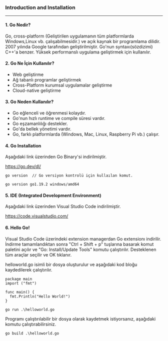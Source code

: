 ### Introduction and Installation
-------------------------------------
#### 1. Go Nedir?

Go, cross-platform (Geliştirilen uygulamanın tüm platformlarda Windows,Linux vb. çalışabilmesidir.) ve açık kaynak bir programlama dilidir. 2007 yılında Google tarafından geliştirilmiştir. Go'nun syntaxı(sözdizimi) C++'a benzer. Yüksek performanslı uygulama geliştirmek için kullanılır.

#### 2. Go Ne İçin Kullanılır?

- Web geliştirme
- Ağ tabanlı programlar geliştirmek
- Cross-Platform kurumsal uygulamalar geliştirme
- Cloud-native geliştirme

#### 3. Go Neden Kullanılır?

- Go eğlenceli ve öğrenmesi kolaydır.
- Go'nun hızlı runtime ve compile süresi vardır.
- Go eşzamanlılığı destekler.
- Go'da bellek yönetimi vardır.
- Go, farklı platformlarda (Windows, Mac, Linux, Raspberry Pi vb.) çalışır.

#### 4. Go Installation

Aşağıdaki link üzerinden Go Binary'si indirilmiştir.

https://go.dev/dl/

```
go version  // Go versiyon kontrolü için kullaılan komut.

go version go1.19.2 windows/amd64
```

#### 5. IDE (Integrated Development Environment)

Aşağıdaki link üzerinden Visual Studio Code indirilmiştir.

https://code.visualstudio.com/

#### 6. Hello Go!

Visual Studio Code üzerindeki extension managerdan Go extensionı indirilir. İndirme tamamlandıktan sonra "Ctrl + Shift + p" tuşlarına basarak komut paletini açılır ve "Go: Install/Update Tools" komutu çalıştırılır. Desteklenen tüm araçlar seçilir ve OK tıklanır.

helloworld.go isimli bir dosya oluşturulur ve aşağıdaki kod bloğu kaydedilerek çalıştırılır.

```
package main
import ("fmt")

func main() {
  fmt.Println("Hello World!")
}
```
```
go run .\helloworld.go 
```
Programı çalıştırılabilir bir dosya olarak kaydetmek istiyorsanız, aşağıdaki komutu çalıştırabilirsiniz.

```
go build .\helloworld.go
```